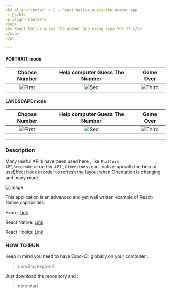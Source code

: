 ```yaml
---
<h3 align="center" > 👋 ⚛️ React-Native-guess-the-number-app
 ⚛️ 👋</h3>
<p align="center"> 
<sup>
<b> React Native guess the number app using expo SDK 37 </b> 
</sup>  
</p> 

---
```


#### PORTRAIT mode

| Choose Number | Help computer Guess The Number | Game Over
|:-:|:-:|:-:|
| ![First](https://user-images.githubusercontent.com/20374208/82949639-9e76d280-9fac-11ea-94e0-a0d1be4f6816.png) | ![Sec](https://user-images.githubusercontent.com/20374208/82949642-a0409600-9fac-11ea-89e7-70aed7c6919e.png) | ![Third](https://user-images.githubusercontent.com/20374208/82949646-a0d92c80-9fac-11ea-85fd-42f64fd906cd.png) |

#### LANDSCAPE mode

| Choose Number | Help computer Guess The Number | Game Over
|:-:|:-:|:-:|
| ![First](https://user-images.githubusercontent.com/20374208/82950333-c9155b00-9fad-11ea-8daf-2c912da25cdc.png) | ![Sec](https://user-images.githubusercontent.com/20374208/82950335-ca468800-9fad-11ea-8bfc-fd092af83016.png) | ![Third](https://user-images.githubusercontent.com/20374208/82950337-cadf1e80-9fad-11ea-9799-2eafc0db1133.png) |


---

### Description 

Many useful API's have been used here , like `Platform API`,`ScreenOrientation API` , `Dimensions` react-native-api with
the help of useEffect hook in order to refresh the layout when Orientation is changing and many more.

![image](https://user-images.githubusercontent.com/20374208/82950589-37f2b400-9fae-11ea-8fda-7b4f4fb6fbc9.png)

This application is an advanced and yet well written example of React-Native capabilities.

Expo : [Link](https://docs.expo.io/guides/)

React Native: [Link](https://reactnative.dev/docs/getting-started)

React Hooks: [Link](https://reactjs.org/docs/hooks-reference.html)

### HOW TO RUN

Keep in mind you need to have Expo-Cli globally on your computer : 

>npm i -g expo-cli

Just download the repository and : 

>npm start


